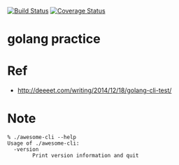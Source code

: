 [![Build Status](https://travis-ci.org/serima/awesome-cli.svg?branch=master)](https://travis-ci.org/serima/awesome-cli) [![Coverage Status](https://coveralls.io/repos/github/serima/awesome-cli/badge.svg?branch=master)](https://coveralls.io/github/serima/awesome-cli?branch=master)

# golang practice

# Ref

* http://deeeet.com/writing/2014/12/18/golang-cli-test/

# Note

```
% ./awesome-cli --help
Usage of ./awesome-cli:
  -version
        Print version information and quit
```
